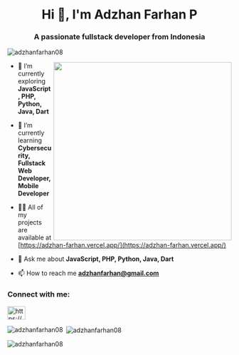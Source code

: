 <h1 align="center">Hi 👋, I'm Adzhan Farhan P</h1>
<h3 align="center">A passionate fullstack developer from Indonesia</h3>

<p align="left"><img src="https://komarev.com/ghpvc/?username=adzhanfarhan08&label=Profile%20views&color=0e75b6&style=flat" alt="adzhanfarhan08" /></p>

<img align="right" src="https://github.com/adzhanfarhan08/adzhanfarhan08/assets/141526468/897ae3bb-f643-42a1-a481-96b285e69736" width="400px">

- 🔭 I’m currently exploring **JavaScript, PHP, Python, Java, Dart**

- 🌱 I’m currently learning **Cybersecurity, Fullstack Web Developer, Mobile Developer**

- 👨‍💻 All of my projects are available at [https://adzhan-farhan.vercel.app/](https://adzhan-farhan.vercel.app/)

- 💬 Ask me about **JavaScript, PHP, Python, Java, Dart**

- 📫 How to reach me **adzhanfarhan@gmail.com**

<h3 align="left">Connect with me:</h3>
<p align="left">
<a href="https://linkedin.com/in/https://www.linkedin.com/in/adzhan-farhan-p/" target="blank"><img align="center" src="https://raw.githubusercontent.com/rahuldkjain/github-profile-readme-generator/master/src/images/icons/Social/linked-in-alt.svg" alt="https://www.linkedin.com/in/adzhan-farhan-p/" height="30" width="40" /></a>
</p>

<p><img align="left" src="https://github-readme-stats.vercel.app/api/top-langs?username=adzhanfarhan08&show_icons=true&locale=en&layout=compact" alt="adzhanfarhan08" /></p>

<p>&nbsp;<img align="center" src="https://github-readme-stats.vercel.app/api?username=adzhanfarhan08&show_icons=true&locale=en" alt="adzhanfarhan08" /></p>

<p><img align="center" src="https://github-readme-streak-stats.herokuapp.com/?user=adzhanfarhan08&" alt="adzhanfarhan08" /></p>
